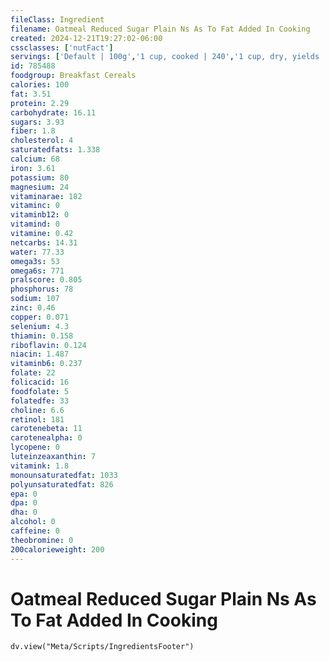 ```yaml
---
fileClass: Ingredient
filename: Oatmeal Reduced Sugar Plain Ns As To Fat Added In Cooking
created: 2024-12-21T19:27:02-06:00
cssclasses: ['nutFact']
servings: ['Default | 100g','1 cup, cooked | 240','1 cup, dry, yields | 485','1 oz, dry, yields | 170']
id: 785488
foodgroup: Breakfast Cereals
calories: 100
fat: 3.51
protein: 2.29
carbohydrate: 16.11
sugars: 3.93
fiber: 1.8
cholesterol: 4
saturatedfats: 1.338
calcium: 68
iron: 3.61
potassium: 80
magnesium: 24
vitaminarae: 182
vitaminc: 0
vitaminb12: 0
vitamind: 0
vitamine: 0.42
netcarbs: 14.31
water: 77.33
omega3s: 53
omega6s: 771
pralscore: 0.805
phosphorus: 78
sodium: 107
zinc: 0.46
copper: 0.071
selenium: 4.3
thiamin: 0.158
riboflavin: 0.124
niacin: 1.487
vitaminb6: 0.237
folate: 22
folicacid: 16
foodfolate: 5
folatedfe: 33
choline: 6.6
retinol: 181
carotenebeta: 11
carotenealpha: 0
lycopene: 0
luteinzeaxanthin: 7
vitamink: 1.8
monounsaturatedfat: 1033
polyunsaturatedfat: 826
epa: 0
dpa: 0
dha: 0
alcohol: 0
caffeine: 0
theobromine: 0
200calorieweight: 200
---
```


# Oatmeal Reduced Sugar Plain Ns As To Fat Added In Cooking

```dataviewjs
dv.view("Meta/Scripts/IngredientsFooter")
```